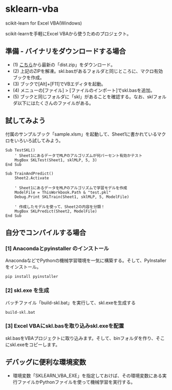 # sklearn-vba
scikit-learn for Excel VBA(Windows) 

scikit-learnを手軽にExcel VBAから使うためのプロジェクト。

## 準備 - バイナリをダウンロードする場合

 - (1) [こちら](https://github.com/kujirahand/sklearn-vba/releases)から最新の「dist.zip」をダウンロード。
 - (2) 上記のZIPを解凍。skl.basがあるフォルダと同じところに、マクロ有効ブックを作成。
 - (3) ブックで[Alt]+[F11]でVBエディタを起動。
 - (4) メニューの[ファイル] > [ファイルのインポート]でskl.basを追加。
 - (5) ブックと同じフォルダに「skl」があることを確認する。なお、sklフォルダ以下にはたくさんのファイルがある。

## 試してみよう

付属のサンプルブック「sample.xlsm」を起動して、Sheet1に書かれているマクロをいろいろ試してみよう。

```
Sub TestSKL()
    ' Sheet1にあるデータでMLPのアルゴリズムが何パーセント有効かテスト
    MsgBox SKLTest(Sheet1, sklMLP, 5, 3)
End Sub

Sub TrainAndPredict()
    Sheet2.Activate

    ' Sheet1にあるデータをMLPのアルゴリズムで学習モデルを作成
    ModelFile = ThisWorkbook.Path & "test.pkl"
    Debug.Print SKLTrain(Sheet1, sklMLP, 5, ModelFile)

    ' 作成したモデルを使って、Sheet2の内容を分類！
    MsgBox SKLPredict(Sheet2, ModelFile)
End Sub
```


## 自分でコンパイルする場合

### [1] Anacondaとpyinstaller のインストール

AnacondaなどでPythonの機械学習環境を一気に構築する。そして、PyInstallerをインストール。

```
pip install pyinstaller
```

### [2] skl.exe を生成

バッチファイル「build-skl.bat」を実行して、skl.exeを生成する

```
build-skl.bat
```

### [3] Excel VBAにskl.basを取り込みskl.exeを配置

skl.basをVBAプロジェクトに取り込みます。そして、binフォルダを作り、そこにskl.exeをコピーします。


## デバッグに便利な環境変数

 - 環境変数「SKLEARN_VBA_EXE」を指定しておけば、その環境変数にある実行ファイルかPythonファイルを使って機械学習を実行する。


